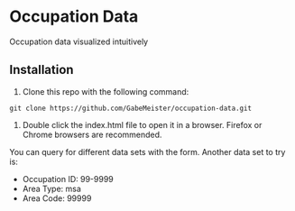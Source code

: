 # Occupation Data

Occupation data visualized intuitively

## Installation

1. Clone this repo with the following command:
```
git clone https://github.com/GabeMeister/occupation-data.git
```
1. Double click the index.html file to open it in a browser. Firefox or Chrome browsers are recommended.

You can query for different data sets with the form. Another data set to try is:

- Occupation ID: 99-9999
- Area Type: msa
- Area Code: 99999